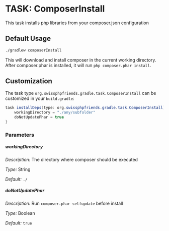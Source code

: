 # TASK: ComposerInstall

This task installs php libraries from your composer.json configuration

## Default Usage

```bash
./gradlew composerInstall
```

This will download and install composer in the current working directory. After composer.phar is installed, 
it will run ```php composer.phar install```.

## Customization

The task type ```org.swissphpfriends.gradle.task.ComposerInstall``` can be customized in your ```build.gradle```:

```java
task installDeps(type: org.swissphpfriends.gradle.task.ComposerInstall) {
    workingDirectory = "./any/subfolder"
    doNotUpdatePhar = true
}
```

### Parameters
##### workingDirectory
*Description:* The directory where composer should be executed

*Type:* String

*Default:* ```./```

##### doNotUpdatePhar
*Description:* Run ```composer.phar selfupdate``` before install

*Type:* Boolean

*Default:* ```true```
